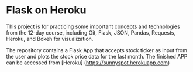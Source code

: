 # Flask on Heroku

This project is for practicing some important concepts and
technologies from the 12-day course, including Git, Flask, JSON, Pandas,
Requests, Heroku, and Bokeh for visualization.

The repository contains a Flask App that accepts stock ticker as input from the user and plots the stock price data for the last month. The finished APP can be accessed from [Heroku] (https://sunnyspot.herokuapp.com)
